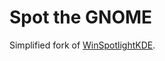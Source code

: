 # Spot the GNOME

Simplified fork of [WinSpotlightKDE](https://github.com/ryangwsimmons/WinSpotlightKDE).